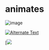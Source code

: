 # animates
![image](https://github.com/Wesley333/animates/assets/86034843/464278f5-8dc0-4ea9-bf05-b801bfb1e7e4)

[![Alternate Text]({image-url})]({https://github.com/Wesley333/animates/assets/86034843/bca10152-5188-49a7-a08d-0a35ccb35cda](https://github-production-user-asset-6210df.s3.amazonaws.com/86034843/249565068-bca10152-5188-49a7-a08d-0a35ccb35cda.mp4)https://github-production-user-asset-6210df.s3.amazonaws.com/86034843/249565068-bca10152-5188-49a7-a08d-0a35ccb35cda.mp4} "Link Title")

[![]([)





